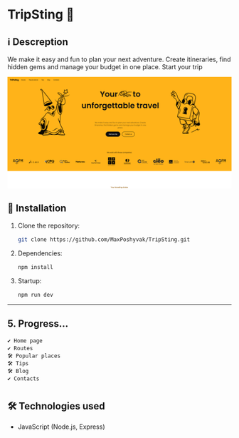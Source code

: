 # TripSting 🚀


## ℹ️ Descreption
We make it easy and fun to plan your next adventure. Create itineraries, find hidden gems and manage your budget in one place.
Start your trip

![Опис картинки](screenshots/image.png)


## 🔧 Installation
1. Clone the repository:
   ```sh
   git clone https://github.com/MaxPoshyvak/TripSting.git
2. Dependencies:
    ```sh
    npm install
3. Startup:
    ```sh
    npm run dev


---

## **5. Progress...**
```md
✔️ Home page
✔️ Routes 
🛠️ Popular places
🛠️ Tips
🛠️ Blog
✔️ Contacts
```

#
## 🛠️ Technologies used
- JavaScript (Node.js, Express)


